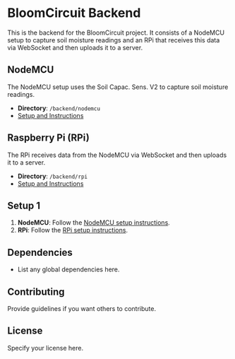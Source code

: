 # BloomCircuit Backend

This is the backend for the BloomCircuit project. It consists of a NodeMCU setup to capture soil moisture readings and an RPi that receives this data via WebSocket and then uploads it to a server.

## NodeMCU

The NodeMCU setup uses the Soil Capac. Sens. V2 to capture soil moisture readings.

- **Directory**: `/backend/nodemcu`
- [Setup and Instructions](/backend/nodemcu/README.md)

## Raspberry Pi (RPi)

The RPi receives data from the NodeMCU via WebSocket and then uploads it to a server.

- **Directory**: `/backend/rpi`
- [Setup and Instructions](/backend/rpi/README.md)

## Setup 1

1. **NodeMCU**: Follow the [NodeMCU setup instructions](/backend/nodemcu/README.md).
2. **RPi**: Follow the [RPi setup instructions](/backend/rpi/README.md).

## Dependencies

- List any global dependencies here.

## Contributing

Provide guidelines if you want others to contribute.

## License

Specify your license here.

